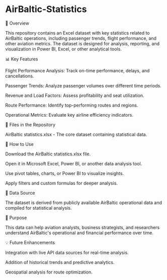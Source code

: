 # AirBaltic-Statistics
📢 Overview

This repository contains an Excel dataset with key statistics related to AirBaltic operations, including passenger trends, flight performance, and other aviation metrics. The dataset is designed for analysis, reporting, and visualization in Power BI, Excel, or other analytical tools.

📊 Key Features

Flight Performance Analysis: Track on-time performance, delays, and cancellations.

Passenger Trends: Analyze passenger volumes over different time periods.

Revenue and Load Factors: Assess profitability and seat utilization.

Route Performance: Identify top-performing routes and regions.

Operational Metrics: Evaluate key airline efficiency indicators.

📂 Files in the Repository

AirBaltic statistics.xlsx - The core dataset containing statistical data.

🚀 How to Use

Download the AirBaltic statistics.xlsx file.

Open it in Microsoft Excel, Power BI, or another data analysis tool.

Use pivot tables, charts, or Power BI to visualize insights.

Apply filters and custom formulas for deeper analysis.

🔗 Data Source

The dataset is derived from publicly available AirBaltic operational data and compiled for statistical analysis.

📌 Purpose

This data can help aviation analysts, business strategists, and researchers understand AirBaltic's operational and financial performance over time.

💡 Future Enhancements

Integration with live API data sources for real-time analysis.

Addition of historical trends and predictive analytics.

Geospatial analysis for route optimization.
